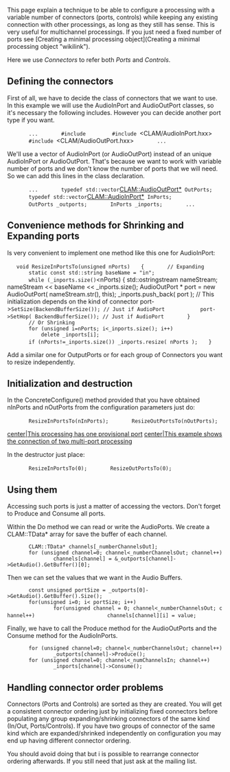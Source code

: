 This page explain a technique to be able to configure a processing with a variable number of connectors (ports, controls) while keeping any existing connection with other processings, as long as they still has sense. This is very useful for multichannel processings. If you just need a fixed number of ports see [Creating a minimal processing object](Creating a minimal processing object "wikilink").

Here we use *Connectors* to refer both *Ports* and *Controls*.

Defining the connectors
-----------------------

First of all, we have to decide the class of connectors that we want to use. In this example we will use the AudioInPort and AudioOutPort classes, so it's necessary the following includes. However you can decide another port type if you want.

`       ...`
`       #include `<vector>
`       #include `<CLAM/AudioInPort.hxx>
`       #include `<CLAM/AudioOutPort.hxx>
`       ...`

We'll use a vector of AudioInPort (or AudioOutPort) instead of an unique AudioInPort or AudioOutPort. That's because we want to work with variable number of ports and we don't know the number of ports that we will need. So we can add this lines in the class declaration.

`       ...`
`       typedef std::vector`<CLAM::AudioOutPort*>` OutPorts;`
`       typedef std::vector`<CLAM::AudioInPort*>` InPorts;`
`       OutPorts _outports;`
`       InPorts _inports;`
`       ...`

Convenience methods for Shrinking and Expanding ports
-----------------------------------------------------

Is very convenient to implement one method like this one for AudioInPort:

`   void ResizeInPortsTo(unsigned nPorts)`
`   {`
`       // Expanding`
`       static const std::string baseName = "in";`
`       while (_inports.size()`<nPorts)
        {
            std::ostringstream nameStream;
            nameStream << baseName << _inports.size();
            AudioOutPort * port = new AudioOutPort( nameStream.str(), this);
            _inports.push_back( port );
            // This initialization depends on the kind of connector
            port->`SetSize(BackendBufferSize()); // Just if AudioPort`
`           port->SetHop( BackendBufferSize()); // Just if AudioPort`
`       }`
`       // Or Shrinking`
`       for (unsigned i=nPorts; i<_inports.size(); i++)`
`           delete _inports[i];`
`       if (nPorts!=_inports.size()) _inports.resize( nPorts );`
`   }`

Add a similar one for OutputPorts or for each group of Connectors you want to resize independently.

Initialization and destruction
------------------------------

In the ConcreteConfigure() method provided that you have obtained nInPorts and nOutPorts from the configuration parameters just do:

`       ResizeInPortsTo(nInPorts);`
`       ResizeOutPortsTo(nOutPorts);`

[center|This processing has one provisional port](image:init_1_channel.png "wikilink") [center|This example shows the connection of two multi-port processing](image:dynamic_ports_4_channels.png "wikilink")

In the destructor just place:

`       ResizeInPortsTo(0);`
`       ResizeOutPortsTo(0);`

Using them
----------

Accessing such ports is just a matter of accessing the vectors. Don't forget to Produce and Consume all ports.

Within the Do method we can read or write the AudioPorts. We create a CLAM::TData\* array for save the buffer of each channel.

`       CLAM::TData* channels[_numberChannelsOut];`
`       for (unsigned channel=0; channel<_numberChannelsOut; channel++)`
`               channels[channel] = &_outports[channel]->GetAudio().GetBuffer()[0];`

Then we can set the values that we want in the Audio Buffers.

`       const unsigned portSize = _outports[0]->GetAudio().GetBuffer().Size();`
`       for(unsigned i=0; i< portSize; i++)`
`               for(unsigned channel = 0; channel<_numberChannelsOut; channel++)`
`                       channels[channel][i] = value; `

Finally, we have to call the Produce method for the AudioOutPorts and the Consume method for the AudioInPorts.

`       for (unsigned channel=0; channel<_numberChannelsOut; channel++)`
`               _outports[channel]->Produce();`
`       for (unsigned channel=0; channel<_numChannelsIn; channel++)`
`               _inports[channel]->Consume();`

Handling connector order problems
---------------------------------

Connectors (Ports and Controls) are sorted as they are created. You will get a consistent connector ordering just by initializing fixed connectors before populating any group expanding/shrinking connectors of the same kind (In/Out, Ports/Controls). If you have two groups of connector of the same kind which are expanded/shrinked independently on configuration you may end up having different connector ordering.

You should avoid doing that but i is possible to rearrange connector ordering afterwards. If you still need that just ask at the mailing list.
